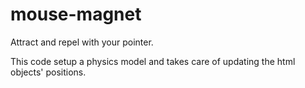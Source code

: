 # mouse-magnet
Attract and repel with your pointer.

This code setup a physics model and takes care of updating the html objects' positions.

